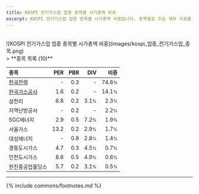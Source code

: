 ```yaml
---
title: KOSPI 전기가스업 업종 종목별 시가총액 비중
excerpt: KOSPI 전기가스업 업종 종목별 시가총액 비중입니다. 종목별로 주요 재무 지표를 함께 표시합니다.
---
```

<br>
![KOSPI 전기가스업 업종 종목별 시가총액 비중](images/kospi_업종_전기가스업_종목.png)
<br>
> **종목 목록 (10)**<a id="list"></a>

| **종목** | **PER** | **PBR** | **DIV** | **비중** |
| :------- | ------: | ------: | ------: | -------: |
| [한국전력](/015760/) | - | 0.3 | - | 74.6<small>%</small> |
| [한국가스공사](/036460/) | 1.6 | 0.2 | - | 14.1<small>%</small> |
| 삼천리 | 6.8 | 0.2 | 3.1<small>%</small> | 2.3<small>%</small> |
| 지역난방공사 | - | 0.2 | - | 2.2<small>%</small> |
| SGC에너지 | 2.9 | 0.5 | 7.2<small>%</small> | 1.9<small>%</small> |
| 서울가스 | 13.2 | 0.2 | 2.9<small>%</small> | 1.7<small>%</small> |
| 대성에너지 | - | 0.8 | 2.8<small>%</small> | 1.4<small>%</small> |
| 경동도시가스 | 4.7 | 0.3 | 4.5<small>%</small> | 0.7<small>%</small> |
| 인천도시가스 | 8.6 | 0.5 | 4.9<small>%</small> | 0.6<small>%</small> |
| 한진중공업홀딩스 | 5.7 | 0.2 | 3.1<small>%</small> | 0.5<small>%</small> |

---
{% include commons/footnotes.md %}